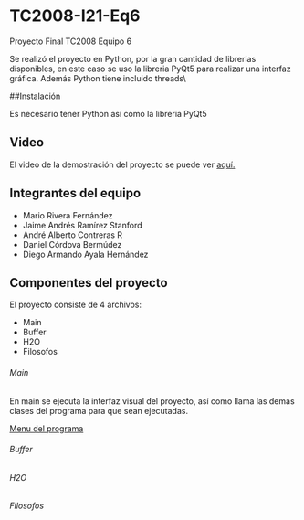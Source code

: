 # TC2008-I21-Eq6
Proyecto Final TC2008 Equipo 6

Se realizó el proyecto en Python, por la gran cantidad de librerias disponibles, en este caso se uso la libreria PyQt5 para realizar una interfaz gráfica. Además Python tiene incluido threads\

##Instalación

Es necesario tener Python así como la libreria PyQt5

## Video
El video de la demostración del proyecto se puede ver [aquí.](https://youtu.be/Uabp4iEA-uk)

## Integrantes del equipo
- Mario Rivera Fernández
- Jaime Andrés Ramírez Stanford
- André Alberto Contreras R
- Daniel Córdova Bermúdez
- Diego Armando Ayala Hernández

## Componentes del proyecto
El proyecto consiste de 4 archivos:

- Main
- Buffer
- H2O
- Filosofos

###### Main
En main se ejecuta la interfaz visual del proyecto, así como llama las demas clases del programa
para que sean ejecutadas. 

[Menu del programa](https://drive.google.com/file/d/1SdyEAirecVXw8irYarQjjUigZssCdvqu/view?usp=sharing)

###### Buffer


###### H2O


###### Filosofos


